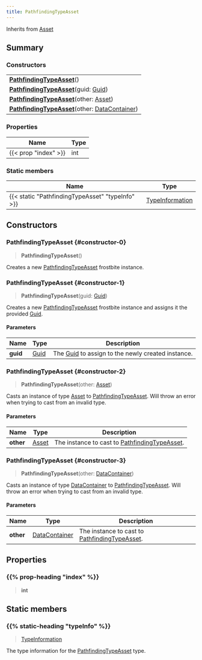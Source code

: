 ```yaml
---
title: PathfindingTypeAsset
---
```


Inherits from 
[Asset](/vext/ref/fb/asset)

## Summary
### Constructors
| |
| ----------- |
| **[PathfindingTypeAsset](#constructor-0)**() |
| **[PathfindingTypeAsset](#constructor-1)**(guid: [Guid](/vext/ref/shared/class/guid)) |
| **[PathfindingTypeAsset](#constructor-2)**(other: [Asset](/vext/ref/fb/asset)) |
| **[PathfindingTypeAsset](#constructor-3)**(other: [DataContainer](/vext/ref/shared/class/datacontainer)) |

### Properties
| Name | Type |
| ---- | ---- |
| {{< prop "index" >}} | int |

### Static members
| Name | Type |
| ---- | ---- |
| {{< static "PathfindingTypeAsset" "typeInfo" >}} | [TypeInformation](/vext/ref/shared/class/typeinformation) |

## Constructors
### PathfindingTypeAsset {#constructor-0}
> **PathfindingTypeAsset**()

Creates a new [PathfindingTypeAsset](/vext/ref/fb/pathfindingtypeasset) frostbite instance.

### PathfindingTypeAsset {#constructor-1}
> **PathfindingTypeAsset**(guid: [Guid](/vext/ref/shared/class/guid))

Creates a new [PathfindingTypeAsset](/vext/ref/fb/pathfindingtypeasset) frostbite instance and assigns it the provided [Guid](/vext/ref/shared/class/guid).

#### Parameters
| Name | Type | Description |
| ---- | ---- | ----------- |
| **guid** | [Guid](/vext/ref/shared/class/guid) | The [Guid](/vext/ref/shared/class/guid) to assign to the newly created instance. |

### PathfindingTypeAsset {#constructor-2}
> **PathfindingTypeAsset**(other: [Asset](/vext/ref/fb/asset))

Casts an instance of type [Asset](/vext/ref/fb/asset) to [PathfindingTypeAsset](/vext/ref/fb/pathfindingtypeasset). Will throw an error when trying to cast from an invalid type.

#### Parameters
| Name | Type | Description |
| ---- | ---- | ----------- |
| **other** | [Asset](/vext/ref/fb/asset) | The instance to cast to [PathfindingTypeAsset](/vext/ref/fb/pathfindingtypeasset). |

### PathfindingTypeAsset {#constructor-3}
> **PathfindingTypeAsset**(other: [DataContainer](/vext/ref/shared/class/datacontainer))

Casts an instance of type [DataContainer](/vext/ref/shared/class/datacontainer) to [PathfindingTypeAsset](/vext/ref/fb/pathfindingtypeasset). Will throw an error when trying to cast from an invalid type.

#### Parameters
| Name | Type | Description |
| ---- | ---- | ----------- |
| **other** | [DataContainer](/vext/ref/shared/class/datacontainer) | The instance to cast to [PathfindingTypeAsset](/vext/ref/fb/pathfindingtypeasset). |

## Properties
### {{% prop-heading "index" %}}
> **int**

## Static members
### {{% static-heading "typeInfo" %}}
> [TypeInformation](/vext/ref/shared/class/typeinformation)

The type information for the [PathfindingTypeAsset](/vext/ref/fb/pathfindingtypeasset) type.

